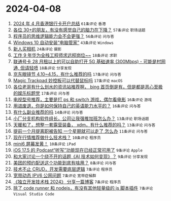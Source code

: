 # 2024-04-08

1. [2024 年 4 月香港银行卡开户总结](https://www.v2ex.com/t/1030463) `61条评论` `香港`
1. [各位 30+的朋友，有没有感觉自己的脑力在下降？](https://www.v2ex.com/t/1030442) `57条评论` `职场话题`
1. [程序员的思维逻辑能力会不会更强？](https://www.v2ex.com/t/1030433) `56条评论` `问与答`
1. [Windows 10 自动安装“电脑管家”](https://www.v2ex.com/t/1030431) `43条评论` `Windows`
1. [新人买相机](https://www.v2ex.com/t/1030486) `24条评论` `摄影`
1. [工作 9 年华为全栈工程师求远程岗位~~](https://www.v2ex.com/t/1030461) `18条评论` `求职`
1. [联通号卡 28 月租以上的可以自助打开 5G 基础速率 (300Mbps) - 可能是村网通, 但请轻喷](https://www.v2ex.com/t/1030450) `18条评论` `分享发现`
1. [京东眼镜节 4.10~4.15，有什么推荐的吗](https://www.v2ex.com/t/1030476) `17条评论` `问与答`
1. [Magic Trackpad 妙控板可以代替鼠标吗](https://www.v2ex.com/t/1030468) `17条评论` `macOS`
1. [各位老哥有什么划水的资讯站推荐啊， bing 首页倒是有，但是都是恶心至极的娱乐标题党](https://www.v2ex.com/t/1030428) `17条评论` `问与答`
1. [电视型号推荐，主要是打 ps 和 switch 游戏，偶尔看电影](https://www.v2ex.com/t/1030479) `16条评论` `游戏`
1. [用进废退，你是如何保持自己的英语能力水平的？](https://www.v2ex.com/t/1030466) `16条评论` `问与答`
1. [有什么副业推荐的吗](https://www.v2ex.com/t/1030458) `14条评论` `问与答`
1. [小厂分支机构软件组长，公司让我强推加班怎么办？](https://www.v2ex.com/t/1030492) `13条评论` `职场话题`
1. [天暖和了，想整一套露营装备， xdm，有什么推荐的吗？](https://www.v2ex.com/t/1030432) `13条评论` `问与答`
1. [提前一个月提离职被告知 一个星期就可以走了 怎么办](https://www.v2ex.com/t/1030512) `11条评论` `问与答`
1. [现在行情推荐做什么技术栈？](https://www.v2ex.com/t/1030504) `10条评论` `程序员`
1. [mini6 屏幕发黄！](https://www.v2ex.com/t/1030456) `10条评论` `iPad`
1. [iOS 17.5 的 Podcast“听写”功能现在已经正常可用了](https://www.v2ex.com/t/1030454) `9条评论` `Apple`
1. [和大家讨论一个绕不开的话题《AI 技术如何变现》？](https://www.v2ex.com/t/1030429) `9条评论` `分享发现`
1. [美团的预约配送这个功能到底有啥用？](https://www.v2ex.com/t/1030497) `8条评论` `问与答`
1. [技术不止 CRUD，开发需要底层逻辑](https://www.v2ex.com/t/1030471) `7条评论` `程序员`
1. [宽带动态 IPV6 公网问题](https://www.v2ex.com/t/1030465) `7条评论` `宽带症候群`
1. [《独立开发技术栈 2024》 分享一篇博客](https://www.v2ex.com/t/1030455) `7条评论` `程序员`
1. [除了 code runner 和 nodejs，有没有其他轻量级的 js 脚本插件](https://www.v2ex.com/t/1030438) `7条评论` `Visual Studio Code`
